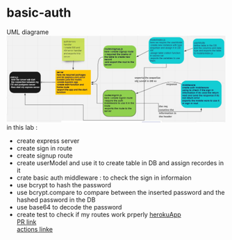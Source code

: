 # basic-auth
UML diagrame
![UML diagrame](./Capture.JPG)
in this lab :
- create express server 
- create sign in route 
- create signup route 
- create userModel and use it to create table in DB and assign recordes in it 
- crate basic auth middleware : to check the sign in informaion 
- use bcrypt to hash the password 
- use bcrypt.compare to compare between the inserted password and the hashed password in the DB
- use base64 to decode the password 
- create test to check if my routes work prperly 
[herokuApp](https://basic-auth-task.herokuapp.com/)<br>
[PR link](https://github.com/idreesalmasri/basic-auth/pull/3)<br>
[actions linke](https://github.com/idreesalmasri/basic-auth/actions)
